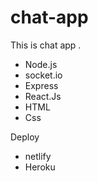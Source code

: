 # chat-app

This is chat app .


* Node.js
* socket.io
* Express 
* React.Js
* HTML
* Css

Deploy 

* netlify
* Heroku





